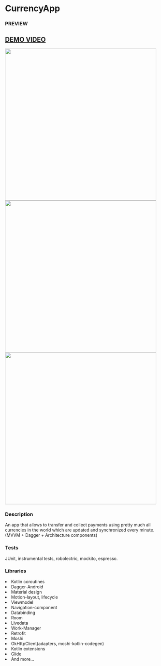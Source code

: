 # CurrencyApp
<h3>PREVIEW</h3>
<p><a href="http://danielktx.com/images/currency/video/currency_demo.mp4" type="video/mp4"><h2>DEMO VIDEO</h2></a></p>
<p float="left">
   <img height="500" src="http://danielktx.com/images/currency/currency_3.jpg" />
  <img height="500" src="http://danielktx.com/images/currency/currency_2.jpg" />
    <img height="500" src="http://danielktx.com/images/currency/currency_9.jpg" />
  </p>

<h3>Description</h3>
<p>An app that allows to transfer and collect payments using pretty much all currencies in the world which are updated and synchronized every minute. (MVVM + Dagger + Architecture components)</p>

<h3> Tests </h3>
<p>
   JUnit, instrumental tests, robolectric, mockito, espresso.
   </pi>
<h3> Libraries </h3>
<p>
  <li>Kotlin coroutines</li> 
  <li>Dagger-Android</li>
  <li>Material design</li>
  <li>Motion-layout, lifecycle</li>
  <li>Viewmodel</li>
  <li>Navigation-component</li> 
  <li>Databinding</li> 
  <li>Room</li> 
  <li>Livedata</li> 
  <li>Work-Manager</li> 
  <li>Retrofit</li>
  <li>Moshi</li>
  <li>OkHttpClient(adapters, moshi-kotlin-codegen)</li> 
  <li>Kotlin extensions</li> 
  <li>Glide</li>
  <li>And more...</li>
</p>
